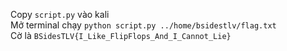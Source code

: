 Copy <code>script.py</code> vào kali<br/>
Mở terminal chạy <code>python script.py ../home/bsidestlv/flag.txt</code><br/>
Cờ là <code>BSidesTLV{I_Like_FlipFlops_And_I_Cannot_Lie}</code><br/>
